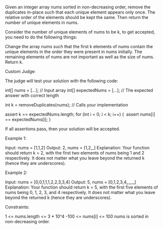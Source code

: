 Given an integer array nums sorted in non-decreasing order, remove the
duplicates in-place such that each unique element appears only once. The
relative order of the elements should be kept the same. Then return the
number of unique elements in nums.

Consider the number of unique elements of nums to be k, to get accepted, you
need to do the following things:


Change the array nums such that the first k elements of nums contain the
unique elements in the order they were present in nums initially. The
remaining elements of nums are not important as well as the size of nums.
Return k.


Custom Judge:

The judge will test your solution with the following code:


int[] nums = [...]; // Input array
int[] expectedNums = [...]; // The expected answer with correct length

int k = removeDuplicates(nums); // Calls your implementation

assert k == expectedNums.length;
for (int i = 0; i < k; i++) {
⁠   assert nums[i] == expectedNums[i];
}


If all assertions pass, then your solution will be accepted.


Example 1:


Input: nums = [1,1,2]
Output: 2, nums = [1,2,_]
Explanation: Your function should return k = 2, with the first two elements
of nums being 1 and 2 respectively.
It does not matter what you leave beyond the returned k (hence they are
underscores).


Example 2:


Input: nums = [0,0,1,1,1,2,2,3,3,4]
Output: 5, nums = [0,1,2,3,4,_,_,_,_,_]
Explanation: Your function should return k = 5, with the first five elements
of nums being 0, 1, 2, 3, and 4 respectively.
It does not matter what you leave beyond the returned k (hence they are
underscores).



Constraints:


1 <= nums.length <= 3 * 10^4
-100 <= nums[i] <= 100
nums is sorted in non-decreasing order.




